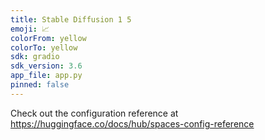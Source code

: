 ```yaml
---
title: Stable Diffusion 1 5
emoji: 📈
colorFrom: yellow
colorTo: yellow
sdk: gradio
sdk_version: 3.6
app_file: app.py
pinned: false
---
```


Check out the configuration reference at https://huggingface.co/docs/hub/spaces-config-reference
